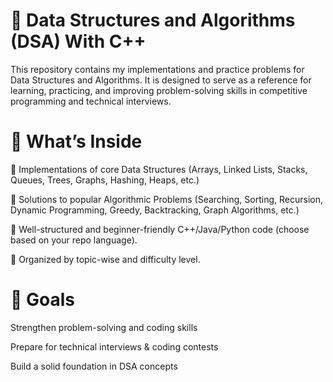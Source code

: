 # 📘 Data Structures and Algorithms (DSA) With C++ <br>

This repository contains my implementations and practice problems for Data Structures and Algorithms.
It is designed to serve as a reference for learning, practicing, and improving problem-solving skills in competitive programming and technical interviews.<br>

# 🚀 What’s Inside

🔹 Implementations of core Data Structures (Arrays, Linked Lists, Stacks, Queues, Trees, Graphs, Hashing, Heaps, etc.)

🔹 Solutions to popular Algorithmic Problems (Searching, Sorting, Recursion, Dynamic Programming, Greedy, Backtracking, Graph Algorithms, etc.)

🔹 Well-structured and beginner-friendly C++/Java/Python code (choose based on your repo language).

🔹 Organized by topic-wise and difficulty level.

# 🎯 Goals

Strengthen problem-solving and coding skills

Prepare for technical interviews & coding contests

Build a solid foundation in DSA concepts
